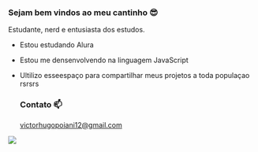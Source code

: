 ### Sejam bem vindos ao meu cantinho 😎

Estudante, nerd e entusiasta dos estudos.
- Estou estudando Alura
- Estou me densenvolvendo na linguagem JavaScript
- Ultilizo esseespaço para compartilhar meus projetos a toda populaçao rsrsrs

  ### Contato 📫
  victorhugopoiani12@gmail.com
  
![](https://tenor.com/pt-BR/view/jonathan-joestar-babygirl-blingee-picmix-jjba-gif-14480494684565776)
